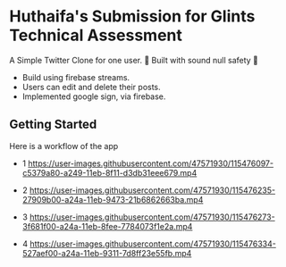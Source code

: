# Huthaifa's Submission for Glints Technical Assessment

A Simple Twitter Clone for one user. 💪 Built with sound null safety 💪

  - Build using firebase streams.
  - Users can edit and delete their posts.
  - Implemented google sign, via firebase.
  
## Getting Started
Here is a workflow of the app



  - 1
https://user-images.githubusercontent.com/47571930/115476097-c5379a80-a249-11eb-8f11-d3db31eee679.mp4

  - 2
https://user-images.githubusercontent.com/47571930/115476235-27909b00-a24a-11eb-9473-21b6862663ba.mp4

  - 3
https://user-images.githubusercontent.com/47571930/115476273-3f681f00-a24a-11eb-8fee-7784073f1e2a.mp4

  - 4
https://user-images.githubusercontent.com/47571930/115476334-527aef00-a24a-11eb-9311-7d8ff23e55fb.mp4







